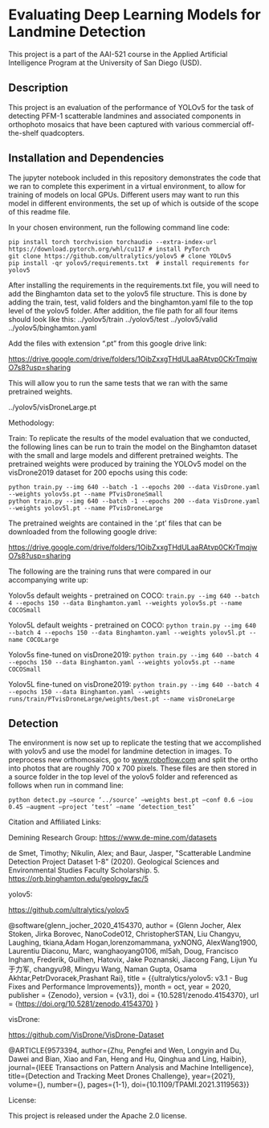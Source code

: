 # Evaluating Deep Learning Models for Landmine Detection

This project is a part of the AAI-521 course in the Applied Artificial Intelligence Program at the University of San Diego (USD). 

## Description

This project is an evaluation of the performance of YOLOv5 for the task of detecting PFM-1 scatterable landmines and associated components in orthophoto mosaics that have been captured with various commercial off-the-shelf quadcopters. 

## Installation and Dependencies

The jupyter notebook included in this repository demonstrates the code that we ran to complete this experiment in a virtual environment, to allow for training of models on local GPUs. Different users may want to run this model in different environments, the set up of which is outside of the scope of this readme file. 

In your chosen environment, run the following command line code:  

```
pip install torch torchvision torchaudio --extra-index-url https://download.pytorch.org/whl/cu117 # install PyTorch
git clone https://github.com/ultralytics/yolov5 # clone YOLOv5
pip install -qr yolov5/requirements.txt  # install requirements for yolov5
```

After installing the requirements in the requirements.txt file, you will need to add the Binghamton data set to the yolov5 file structure. This is done by adding the train, test, valid folders and the binghamton.yaml file to the top level of the yolov5 folder. After addition, the file path for all four items should look like this:
../yolov5/train
../yolov5/test
../yolov5/valid
../yolov5/binghamton.yaml

Add the files with extension “.pt” from this google drive link:

https://drive.google.com/drive/folders/1OibZxxgTHdULaaRAtvp0CKrTmqjwO7s8?usp=sharing

This will allow you to run the same tests that we ran with the same pretrained weights. 

../yolov5/visDroneLarge.pt

Methodology:

Train:
To replicate the results of the model evaluation that we conducted, the following lines can be run to train the model on the Binghamton dataset with the small and large models and different pretrained weights. The pretrained weights were produced by training the YOLOv5 model on the visDrone2019 dataset for 200 epochs using this code:

```
python train.py --img 640 --batch -1 --epochs 200 --data VisDrone.yaml --weights yolov5s.pt --name PTvisDroneSmall
python train.py --img 640 --batch -1 --epochs 200 --data VisDrone.yaml --weights yolov5l.pt --name PTvisDroneLarge
```

The pretrained weights are contained in the ‘.pt’ files that can be downloaded from the following google drive:

https://drive.google.com/drive/folders/1OibZxxgTHdULaaRAtvp0CKrTmqjwO7s8?usp=sharing


The following are the training runs that were compared in our accompanying write up:

Yolov5s default weights - pretrained on COCO:
`train.py --img 640 --batch 4 --epochs 150 --data Binghamton.yaml --weights yolov5s.pt --name COCOSmall`

Yolov5L default weights - pretrained on COCO:
`python train.py --img 640 --batch 4 --epochs 150 --data Binghamton.yaml --weights yolov5l.pt --name COCOLarge`

Yolov5s fine-tuned on visDrone2019:
`python train.py --img 640 --batch 4 --epochs 150 --data Binghamton.yaml --weights yolov5s.pt --name COCOSmall`

Yolov5L fine-tuned on visDrone2019:
`python train.py --img 640 --batch 4 --epochs 150 --data Binghamton.yaml --weights runs/train/PTvisDroneLarge/weights/best.pt --name visDroneLarge`

## Detection

The environment is now set up to replicate the testing that we accomplished with yolov5 and use the model for landmine detection in images. To preprocess new orthomosaics, go to www.roboflow.com and split the ortho into photos that are roughly 700 x 700 pixels. These files are then stored in a source folder in the top level of the yolov5 folder and referenced as follows when run in command line:

`python detect.py –source ‘../source’ –weights best.pt –conf 0.6 –iou 0.45 –augment –project ‘test’ –name ‘detection_test’ `

Citation and Affiliated Links:

Demining Research Group:
https://www.de-mine.com/datasets

de Smet, Timothy; Nikulin, Alex; and Baur, Jasper, "Scatterable Landmine Detection Project Dataset 1-8" (2020). Geological Sciences and Environmental Studies Faculty Scholarship. 5.
https://orb.binghamton.edu/geology_fac/5

yolov5:

https://github.com/ultralytics/yolov5

@software{glenn_jocher_2020_4154370,
author = {Glenn Jocher, Alex Stoken, Jirka Borovec, NanoCode012, ChristopherSTAN, Liu Changyu, Laughing, tkiana,Adam Hogan,lorenzomammana, yxNONG, AlexWang1900, Laurentiu Diaconu, Marc, wanghaoyang0106, ml5ah, Doug, Francisco Ingham, Frederik, Guilhen, Hatovix, Jake Poznanski, Jiacong Fang, Lijun Yu 于力军, changyu98, Mingyu Wang, Naman Gupta, Osama Akhtar,PetrDvoracek,Prashant Rai},
title  = {{ultralytics/yolov5: v3.1 - Bug Fixes and Performance Improvements}},
month = oct,
year = 2020,
publisher = {Zenodo},
version = {v3.1},
doi = {10.5281/zenodo.4154370},
url = {https://doi.org/10.5281/zenodo.4154370}
}

visDrone:

https://github.com/VisDrone/VisDrone-Dataset	

@ARTICLE{9573394,
author={Zhu, Pengfei and Wen, Longyin and Du, Dawei and Bian, Xiao and Fan,    Heng and Hu, Qinghua and Ling, Haibin},
journal={IEEE Transactions on Pattern Analysis and Machine Intelligence}, 
title={Detection and Tracking Meet Drones Challenge}, 
year={2021},
volume={},
number={},
pages={1-1},
doi={10.1109/TPAMI.2021.3119563}}


License: 

This project is released under the Apache 2.0 license.
